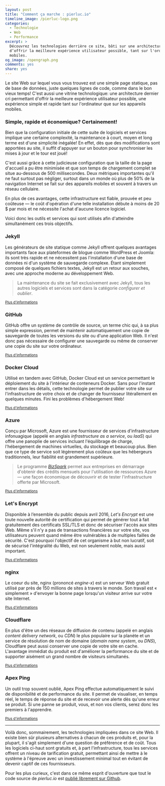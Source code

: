 ```yaml
---
layout: post
title: "Comment ça marche : pierluc.io"
timeline_image: /pierluc-logo.png
categories:
  - Technologie
  - Web
  - Performance
excerpt: >
  Découvrez les technologies derrière ce site, bâti sur une architecture dernier cri permettant
  d’offrir la meilleure expérience utilisateur possible, tant sur l'ordinateur que sur les appareils
  mobiles.
og_image: /opengraph.png
comments: yes
share: yes
---
```


Le site Web sur lequel vous vous trouvez est une simple page statique, pas de base de données, juste
quelques lignes de code, comme dans le bon vieux temps! C'est aussi une vitrine technologique: une
architecture dernier cri permettant d'offrir la meilleure expérience utilisateur possible, une
expérience simple et rapide tant sur l'ordinateur que sur les appareils mobiles.

### Simple, rapide et économique? Certainement!

Bien que la configuration initiale de cette suite de logiciels et services implique une certaine
complexité, la maintenance à court, moyen et long terme est d'une simplicité inégalée! En effet, dès
que des modifications sont apportées au site, il suffit d'appuyer sur un bouton pour synchroniser
les mises à jour et le tour est joué!

C'est aussi grâce à cette judicieuse configuration que la taille de la page d'accueil a pu être
minimisée et que son temps de chargement complet se situe au-dessous de 500 millisecondes. Deux
métriques importantes qu'il ne faut surtout pas négliger, surtout dans un monde où plus de 50% de la
navigation Internet se fait sur des appareils mobiles et souvent à travers un réseau cellulaire.

En plus de ces avantages, cette infrastructure est fiable, prouvée et peu coûteuse &mdash; le coût
d'opération d'une telle installation débute à moins de 20 $ par mois et ne nécessite l'achat
d'aucune licence logiciel.

Voici donc les outils et services qui sont utilisés afin d'atteindre simultanément ces trois
objectifs.

### Jekyll

Les générateurs de site statique comme Jekyll offrent quelques avantages importants face aux
plateformes de blogue comme WordPress et Joomla: ils sont très rapide et ne nécessitent pas
l'installation d'une base de données ni d'un système de sauvegarde complexe. Étant simplement
composé de quelques fichiers textes, Jekyll est un retour aux souches, avec une approche moderne au
développement Web.

> La maintenance du site se fait exclusivement avec Jekyll, tous les autres logiciels et services
sont dans la catégorie *configurer et oublier*.

<small>[Plus d'informations](https://jekyllrb.com/)</small>

### GitHub

GitHub offre un système de contrôle de source, un terme chic qui, à sa plus simple expression,
permet de maintenir automatiquement une copie de sauvegarde de toutes les versions du site ou d'une
application Web. Il n'est donc pas nécessaire de configurer une sauvegarde ou même de conserver une
copie du site sur votre ordinateur.

<small>[Plus d'informations](https://github.com/)</small>

### Docker Cloud

Utilisé en tandem avec GitHub, Docker Cloud est un service permettant le déploiement du site à
l'intérieur de conteneurs Docker. Sans pour l'instant entrer dans les détails, cette technologie
permet de publier votre site sur l'infrastructure de votre choix et de changer de fournisseur
litérallement en quelques minutes. Fini les problèmes d'hébergement Web!

<small>[Plus d'informations](https://cloud.docker.com/)</small>

### Azure

Conçu par Microsoft, Azure est une fournisseur de services d'infrastructure infonuagique (appelé en
anglais *infrastructure as a service*, ou *IaaS*) qui offre une panoplie de services incluant
l'équilibrage de charge, l'hébergement de machines virtuelles, du stockage et beaucoup plus. Bien
que ce type de service soit légèrement plus coûteux que les hébergeurs traditionnels, leur fiabilité
est grandement supérieure.

> Le programme [*BizSpark*](https://www.microsoft.com/bizspark/) permet aux entreprises en démarrage
d'obtenir des crédits mensuels pour l'utilisation de ressources Azure &mdash; une façon économique
de découvrir et de tester l'infrastructure offerte par Microsoft.

<small>[Plus d'informations](https://azure.microsoft.com/)</small>

### Let's Encrypt

Disponible à l’ensemble du public depuis avril 2016, *Let's Encrypt* est une toute nouvelle autorité
de certification qui permet de générer tout à fait gratuitement des certificats SSL/TLS et donc de
sécuriser l'accès aux sites Web. Même s'il n'y a pas de transactions financières sur votre site, vos
utilisateurs peuvent quand même être vulnérables à de multiples failles de sécurité. C'est pourquoi
l'objectif de cet organisme à but non lucratif, soit de sécurisé l'intégralité du Web, est non
seulement noble, mais aussi important.

<small>[Plus d'informations](https://letsencrypt.org/)</small>

### nginx

Le coeur du site, nginx (prononcé *engine-x*) est un serveur Web gratuit utilisé par près de 150
millions de sites à travers le monde. Son travail est « simplement » d'envoyer la bonne page
lorsqu'un visiteur arrive sur votre site Internet.

<small>[Plus d'informations](https://www.nginx.com/)</small>

### Cloudflare

En plus d'être un des réseaux de diffusion de contenu (appelé en anglais *content delivery network*,
ou *CDN*) le plus populaire sur la planète et un service de résolution de nom de domaine (*domain
name system*, ou *DNS*), Cloudflare peut aussi conserver une copie de votre site en cache.
L'avantage immédiat du produit est d'améliorer la performance du site et de supporter aisément un
grand nombre de visiteurs simultanés.

<small>[Plus d'informations](https://www.cloudflare.com/)</small>

### Apex Ping

Un outil trop souvent oublié, Apex Ping effectue automatiquement le suivi de disponibilité et de
performance du site. Il permet de visualiser, en temps réel, le temps de réponse du site et de
recevoir une alerte dès qu'une erreur se produit. Si une panne se produit, vous, et non vos clients,
serez donc les premiers à l'apprendre.

<small>[Plus d'informations](https://apex.sh/ping/)</small>

---

Voilà donc, sommairement, les technologies impliquées dans ce site Web. Il existe bien sûr plusieurs
alternatives à chacun de ces produits et, pour la plupart, il s'agit simplement d'une question de
préférence et de coût. Tous les logiciels ci-haut sont gratuits et, à part l'infrastructure, tous
les services offrent un niveau de tarification gratuit, permettant ainsi de mettre à le système à
l'épreuve avec un investissement minimal tout en évitant de devenir captif de ces fournisseurs.

Pour les plus curieux, c'est dans ce même esprit d'ouverture que tout le code source de
*pierluc.io* est [publié librement sur Github](https://github.com/pierluc-io/pierluc.io).
